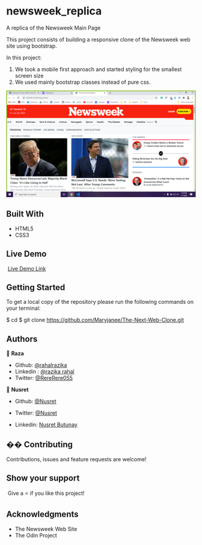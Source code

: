 # newsweek_replica

A replica of the Newsweek Main Page

This project consists of building a responsive clone of the Newsweek web site using bootstrap.

In this project:

1. We took a mobile first approach and started styling for the smallest screen size
2. We used mainly bootstrap classes instead of pure css.

![screenshot](/img/screenshot.PNG)

## Built With

- HTML5
- CSS3

## Live Demo

​
[Live Demo Link](https://rawcdn.githack.com/nusretbutunay/newsweek_replica/267e50564d8aca1f9906d182a7af98932f1fee0e/index.html)
​

## Getting Started

To get a local copy of the repository please run the following commands on your terminal:

$ cd <folder>
$ git clone https://github.com/Maryjanee/The-Next-Web-Clone.git
​

## Authors

👤 **Raza**

- Github: [@rahalrazika](https://github.com/rahalrazika)
- Linkedin : [@razika rahal](https://www.linkedin.com/in/razika-rahal-85539bbb/)
- Twitter: [@RereRere055](https://twitter.com/RereRere055)

👤 **Nusret**

- Github: [@Nusret](https://github.com/nusretbutunay)

- Twitter: [@Nusret](https://twitter.com/nusretbutunay)

- Linkedin: [Nusret Butunay](https://www.linkedin.com/in/nusretbutunay)

## �� Contributing

Contributions, issues and feature requests are welcome!

## Show your support

​
Give a ⭐️ if you like this project!
​

## Acknowledgments

- The Newsweek Web Site
- The Odin Project
